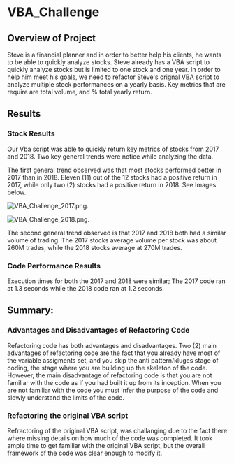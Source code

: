 # VBA_Challenge
## Overview of Project
Steve is a financial planner and in order to better help his clients, he wants to be able to quickly analyze stocks. Steve already has a VBA script to quickly analyze stocks but is limited to one stock and one year.  In order to help him meet his goals, we need to refactor Steve's orignal VBA script to analyze multiple stock performances on a yearly basis.  Key metrics that are require are total volume, and % total yearly return. 

## Results
### Stock Results
Our Vba script was able to quickly return key metrics of stocks from 2017 and 2018. Two key general trends were notice while analyzing the data.

The first general trend observed was that most stocks performed better in 2017 than in 2018.  Eleven (11) out of the 12 stocks had a positive return in 2017, while only two (2) stocks had a positive return in 2018. See Images below. 

![VBA_Challenge_2017.png](C:\Users\rdsm1\Documents\GitHub\VBA_Challenge\Resources\VBA_Challenge_2017.png).

![VBA_Challenge_2018.png](C:\Users\rdsm1\Documents\GitHub\VBA_Challenge\Resources\VBA_Challenge_2018.png).

The second general trend observed is that 2017 and 2018 both had a similar volume of trading.  The 2017 stocks average volume per stock was about 260M trades, while the 2018 stocks average at 270M trades.  
### Code Performance Results
Execution times for both the 2017 and 2018 were similar; The 2017 code ran at 1.3 seconds while the 2018 code ran at 1.2 seconds. 

## Summary: 
### Advantages and Disadvantages of Refactoring Code
Refactoring code has both advantages and disadvantages.  Two (2) main advantages of refactoring code are the fact that you already have most of the variable assigments set, and you skip the anti pattern/kluges stage of coding, the stage where you are building up the skeleton of the code.  
However, the main disadvantage of refactoring code is that you are not familiar with the code as if you had built it up from its inception.  When you are not familiar with the code you must infer the purpose of the code and slowly understand the limits of the code.  
### Refactoring the original VBA script
Refractoring of the original VBA script, was challanging due to the fact there where missing details on how much of the code was completed.  It took ample time to get familiar with the original VBA script, but the overall framework of the code was clear enough to modify it. 

